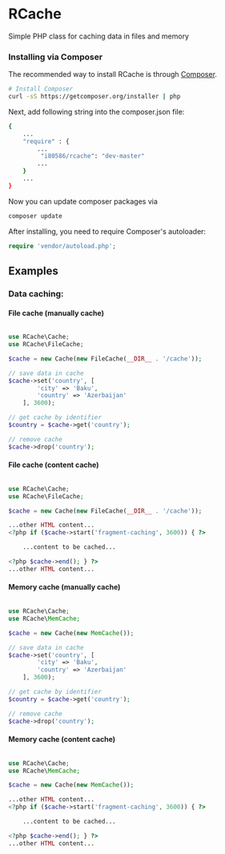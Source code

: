 # RCache
<p>Simple PHP class for caching data in files and memory</p>

### Installing via Composer

The recommended way to install RCache is through
[Composer](http://getcomposer.org).

```bash
# Install Composer
curl -sS https://getcomposer.org/installer | php
```

Next, add following string into the composer.json file:

```bash
{
    ...
    "require" : {
        ...
         "i80586/rcache": "dev-master"
        ...
    }
    ...
}
```

Now you can update composer packages via

```bash
composer update
```

After installing, you need to require Composer's autoloader:

```php
require 'vendor/autoload.php';
```

## Examples

### Data caching:

#### File cache (manually cache)

```php

use RCache\Cache;
use RCache\FileCache;

$cache = new Cache(new FileCache(__DIR__ . '/cache'));

// save data in cache
$cache->set('country', [
		'city' => 'Baku',
		'country' => 'Azerbaijan'
	], 3600);

// get cache by identifier
$country = $cache->get('country');

// remove cache
$cache->drop('country');
```

#### File cache (content cache)

```php

use RCache\Cache;
use RCache\FileCache;

$cache = new Cache(new FileCache(__DIR__ . '/cache'));

...other HTML content...
<?php if ($cache->start('fragment-caching', 3600)) { ?>

    ...content to be cached...

<?php $cache->end(); } ?>
...other HTML content...
```

#### Memory cache (manually cache)

```php

use RCache\Cache;
use RCache\MemCache;

$cache = new Cache(new MemCache());

// save data in cache
$cache->set('country', [
		'city' => 'Baku',
		'country' => 'Azerbaijan'
	], 3600);

// get cache by identifier
$country = $cache->get('country');

// remove cache
$cache->drop('country');
```

#### Memory cache (content cache)

```php

use RCache\Cache;
use RCache\MemCache;

$cache = new Cache(new MemCache());

...other HTML content...
<?php if ($cache->start('fragment-caching', 3600)) { ?>

    ...content to be cached...

<?php $cache->end(); } ?>
...other HTML content...
```